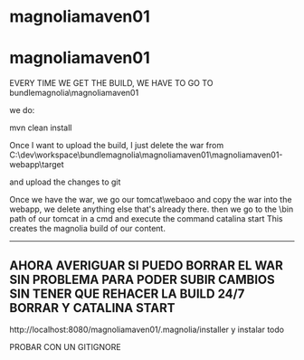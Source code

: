 # magnoliamaven01
# magnoliamaven01

EVERY TIME WE GET THE BUILD, WE HAVE TO GO TO 
bundlemagnolia\magnoliamaven01

we do:

mvn clean install

Once I want to upload the build, I just delete the war from 
C:\dev\workspace\bundlemagnolia\magnoliamaven01\magnoliamaven01-webapp\target

and upload the changes to git

Once we have the war, we go our tomcat\webaoo
and copy the war into the webapp, we delete anything else that's already there.
then we go to the \bin path of our tomcat in a cmd and execute the command
catalina start
This creates the magnolia build of our content.


---------------

AHORA AVERIGUAR SI PUEDO BORRAR EL WAR SIN PROBLEMA PARA PODER SUBIR CAMBIOS SIN TENER QUE REHACER LA BUILD 24/7
BORRAR Y CATALINA START
------


http://localhost:8080/magnoliamaven01/.magnolia/installer y instalar todo

PROBAR CON UN GITIGNORE


